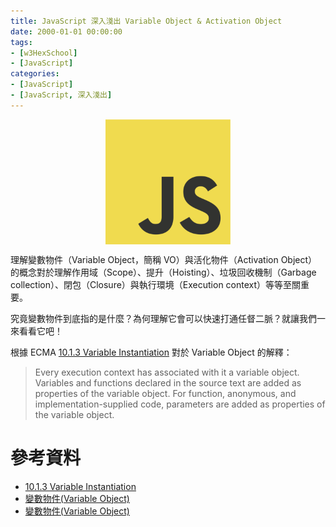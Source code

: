 ```yaml
---
title: JavaScript 深入淺出 Variable Object & Activation Object
date: 2000-01-01 00:00:00
tags:
- [w3HexSchool]
- [JavaScript]
categories: 
- [JavaScript]
- [JavaScript, 深入淺出]
---
```


<div style="display:flex;justify-content:center;">
  <img style="object-fit:cover;" src='/images/JavaScript/JavaScript-logo.png' width='200px' height='200px' />
</div>

理解變數物件（Variable Object，簡稱 VO）與活化物件（Activation Object）的概念對於理解作用域（Scope）、提升（Hoisting）、垃圾回收機制（Garbage collection）、閉包（Closure）與執行環境（Execution context）等等至關重要。

究竟變數物件到底指的是什麼？為何理解它會可以快速打通任督二脈？就讓我們一來看看它吧！

<!-- more -->

根據 ECMA [10.1.3 Variable Instantiation](https://www.ecma-international.org/archive/ecmascript/1999/TC39WG/990220-es2_func.pdf) 對於 Variable Object 的解釋：

> Every execution context has associated with it a variable object. 
> Variables and functions declared in the source text are added as properties of the variable object.
> For function, anonymous, and implementation-supplied code, parameters are added as properties of the variable object.



# 參考資料
- [10.1.3 Variable Instantiation](https://www.ecma-international.org/archive/ecmascript/1999/TC39WG/990220-es2_func.pdf)
- [變數物件(Variable Object)](https://github.com/SDLyu/JavaScript/blob/master/Core/Variable%20Object.md)
- [變數物件(Variable Object)](https://wiki.jikexueyuan.com/project/javascript-depth-understanding/variable-object.html)